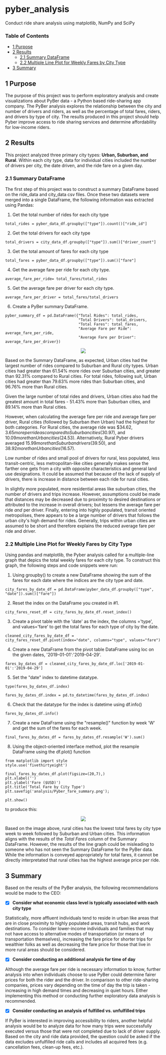 # pyber_analysis
Conduct ride share analysis using matplotlib, NumPy and SciPy

### Table of Contents
- [1 Purpose](#1-purpose)
- [2 Results](#2-results)
  - [2.1 Summary DataFrame](#21-summary-dataframe)
  - [2.2 Multiple Line Plot for Weekly Fares by City Type](#22-multiple-line-plot-for-weekly-fares-by-city-type)
- [3 Summary](#3-summary)

## 1 Purpose
The purpose of this project was to perform exploratory analysis and create visualizations about PyBer data - a Python based ride-sharing app company. The PyBer analysis explores the relationship between the city and number of drivers and riders, as well as the percentage of total fares, riders, and drivers by type of city. The results produced in this project should help Pyber improve access to ride sharing services and determine affordability for low-income riders.

## 2 Results

This project analyzed three primary city types: **Urban, Suburban, and Rural**. Within each city type, data for individual cities included the number of drivers per city, the date driven, and the ride fare on a given day. 

### 2.1 Summary DataFrame

The first step of this project was to construct a summary DataFrame based on the ride_data and city_data csv files. Once these two datasets were merged into a single DataFrame, the following information was extracted using Pandas:

1. Get the total number of rides for each city type
````
total_rides = pyber_data_df.groupby(["type"]).count()["ride_id"]
````
2. Get the total drivers for each city type
````
total_drivers = city_data_df.groupby(["type"]).sum()["driver_count"]
````
3. Get the total amount of fares for each city type
````
total_fares = pyber_data_df.groupby(["type"]).sum()["fare"]
````
4. Get the average fare per ride for each city type. 
````
average_fare_per_ride= total_fares/total_rides
````

5. Get the average fare per driver for each city type. 
````
average_fare_per_driver = total_fares/total_drivers
````

6. Create a PyBer summary DataFrame. 
````
pyber_summary_df = pd.DataFrame({"Total Rides": total_rides,
                                 "Total Drivers": total_drivers,
                                 "Total Fares": total_fares,
                                 "Average Fare per Ride": average_fare_per_ride,
                                 "Average Fare per Driver": average_fare_per_driver})
````

<p align="center">
  <img src="https://user-images.githubusercontent.com/95978097/152815846-e4a5753d-4ece-4ca4-9a37-9bdf28a356fb.png" />
</p>

Based on the Summary DataFrame, as expected, Urban cities had the largest number of rides compared to Suburban and Rural city types. Urban cities had greater than 61.54% more rides over Suburban cities, and greater than 92.31% compared to Rural cities. For total rides, following suit, Urban cities had greater than 79.63% more rides than Suburban cities, and 96.76% more than Rural cities. 

Given the large number of total rides and drivers, Urban cities also had the greatest amount in total fares - 51.43% more than Suburban cities, and 89.14% more than Rural cities. 

However, when calculating the average fare per ride and average fare per driver, Rural cities (followed by Suburban *then* Urban) had the highest for both categories. For Rural cities, the average ride was $34.62, $3.65 more per ride as compared to Suburban cities ($30.97), and $10.09 more than Urban cities ($24.53). Alternatively, Rural Pyber drivers averaged $15.99 more than Suburban drivers ($39.50), and $38.92 more than Urban cities ($16.57). 

Low number of rides and small pool of drivers for rural, less populated, less transit-centric, less metropolitan-like cities generally makes sense the farther one gets from a city with opposite characteristics and general land use designations. It could be assumed that because of the lack of supply of drivers, there is increase in distance between each ride for rural cities. 

In slightly more populated, more residential areas like suburban cities, the number of drivers and trips increase. However, assumptions could be made that distances may be decreased due to proximity to desired destinations or attributed to the increase in overall drivers; but lessens the average fare per ride *and* per driver. Finally, entering into highly populated, transit oriented metropolises, there appears to be a large number of drivers that follows the urban city's high demand for rides. Generally, trips within urban cities are assumed to be short and therefore explains the reduced average fare per ride and driver. 


### 2.2 Multiple Line Plot for Weekly Fares by City Type

Using pandas and matplotlib, the Pyber analysis called for a multiple-line graph that depics the total weekly fares for each city type. To construct this graph, the following steps and code snippets were run: 

1. Using groupby() to create a new DataFrame showing the sum of the fares for each date where the indices are the city type and date.
````
city_fares_by_date_df = pd.DataFrame(pyber_data_df.groupby(["type", "date"]).sum()["fare"])
````
2. Reset the index on the DataFrame you created in #1.
````
city_fares_reset_df = city_fares_by_date_df.reset_index()
````
3. Create a pivot table with the 'date' as the index, the columns ='type', and values='fare' to get the total fares for each type of city by the date. 
````
cleaned_city_fares_by_date_df = city_fares_reset_df.pivot(index="date", columns="type", values="fare")
````
4. Create a new DataFrame from the pivot table DataFrame using loc on the given dates, '2019-01-01':'2019-04-29'.
````
fares_by_dates_df = cleaned_city_fares_by_date_df.loc['2019-01-01':'2019-04-29']
````
5. Set the "date" index to datetime datatype.
````
type(fares_by_dates_df.index)

fares_by_dates_df.index = pd.to_datetime(fares_by_dates_df.index)
````
6. Check that the datatype for the index is datetime using df.info()
````
fares_by_dates_df.info()
````
7. Create a new DataFrame using the "resample()" function by week 'W' and get the sum of the fares for each week.
````
final_fares_by_dates_df = fares_by_dates_df.resample('W').sum()
````

8. Using the object-oriented interface method, plot the resample DataFrame using the df.plot() function
````
from matplotlib import style
style.use('fivethirtyeight')

final_fares_by_dates_df.plot(figsize=(20,7),)
plt.xlabel('')
plt.ylabel('Fare ($USD)')
plt.title('Total Fare by City Type')
plt.savefig('analysis/Pyber_fare_summary.png');

plt.show()
````

to produce this: 

<p align="center">
  <img src="https://user-images.githubusercontent.com/95978097/152830206-9c0d714a-807b-4a49-8734-177115f944ff.png" />
</p>

Based on the image above, rural cities has the lowest total fares by city type week to week followed by Suburban and Urban cities. This information aligns with the results of the *Total Fares* column of the Summary DataFrame. However, the results of the line graph could be misleading to someone who has not seen the Summary DataFrame for the PyBer data. While the information is conveyed appropriately for total fares, it cannot be directly interpretated that rural cities has the highest average price per ride. 

## 3 Summary

Based on the results of the PyBer analysis, the following recommendations would be made to the CEO:

- [x] **Consider what economic class level is typically associated with each city type**
  
Statistically, more affluent individuals tend to reside in urban like areas that are in close proximity to highly populated areas, transit hubs, and work   destinations. To consider lower-income individuals and families that may not have access to alternative modes of transportation (or means of transportation themselves), increasing the fare price for shorter trips for wealthier folks as well as decreasing the fare price for those that live in more rural areas should be considered. 

- [x] **Consider conducting an additional analysis for time of day**

Although the average fare per ride is necessary information to know, further analysis into when individuals choose to use PyBer could determine fairer prices for both the rider and the driver. In comparison to other ride-sharing companies, prices vary depending on the time of day the trip is taken - increasing in high demand times and decreasing in quiet hours. Either implementing this method or conducting further exploratory data analysis is recommended. 

- [x] **Consider conducting an analysis of fulfilled vs. unfulfilled trips**

If PyBer is interested in improving accessibility to riders, another helpful analysis would be to analyze data for how many trips were successfully executed versus those that were not completed due to lack of driver supply. Based on the city and ride data provided, the question could be asked if the data excludes unfulfilled ride calls and includes all acquired fees (e.g. cancellation fees, clean-up fees, etc.).
